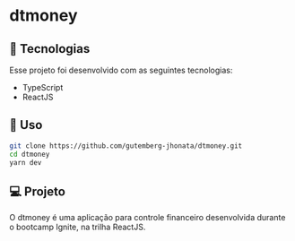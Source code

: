 # dtmoney
<!--<p align="center">
  <img alt="dtmoney" src=".github/dtmoney.png" width="100%">
</p>-->

## 🧪 Tecnologias

Esse projeto foi desenvolvido com as seguintes tecnologias:

- TypeScript
- ReactJS

## 🚀 Uso

```bash 
git clone https://github.com/gutemberg-jhonata/dtmoney.git
cd dtmoney
yarn dev
```

## 💻 Projeto

O dtmoney é uma aplicação para controle financeiro desenvolvida durante o bootcamp Ignite, na trilha ReactJS.